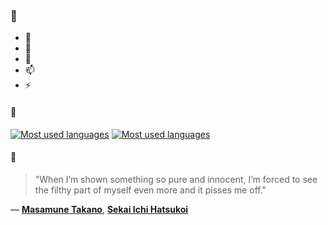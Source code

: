 ### 👋

- 🔭
- 🌱
- 💬
- 📫
- ⚡

#### 🧏

[![Most used languages](https://github-readme-stats-aynah.vercel.app/api/top-langs/?username=aynh&theme=solarized-dark&langs_count=6&layout=compact&hide_title=true)](https://github.com/anuraghazra/github-readme-stats#gh-dark-mode-only)
[![Most used languages](https://github-readme-stats-aynah.vercel.app/api/top-langs/?username=aynh&theme=solarized-light&langs_count=6&layout=compact&hide_title=true)](https://github.com/anuraghazra/github-readme-stats#gh-light-mode-only)

#### 💬

> "When I’m shown something so pure and innocent, I’m forced to see the filthy part of myself even more and it pisses me off."

&mdash; [**Masamune Takano**](https://myanimelist.net/character.php?q=Masamune%20Takano&cat=character), [**Sekai Ichi Hatsukoi**](https://myanimelist.net/search/all?q=Sekai%20Ichi%20Hatsukoi&cat=all)
